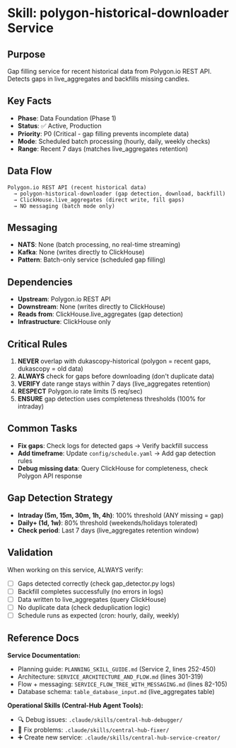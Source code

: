 # Skill: polygon-historical-downloader Service

## Purpose
Gap filling service for recent historical data from Polygon.io REST API. Detects gaps in live_aggregates and backfills missing candles.

## Key Facts
- **Phase**: Data Foundation (Phase 1)
- **Status**: ✅ Active, Production
- **Priority**: P0 (Critical - gap filling prevents incomplete data)
- **Mode**: Scheduled batch processing (hourly, daily, weekly checks)
- **Range**: Recent 7 days (matches live_aggregates retention)

## Data Flow
```
Polygon.io REST API (recent historical data)
  → polygon-historical-downloader (gap detection, download, backfill)
  → ClickHouse.live_aggregates (direct write, fill gaps)
  → NO messaging (batch mode only)
```

## Messaging
- **NATS**: None (batch processing, no real-time streaming)
- **Kafka**: None (writes directly to ClickHouse)
- **Pattern**: Batch-only service (scheduled gap filling)

## Dependencies
- **Upstream**: Polygon.io REST API
- **Downstream**: None (writes directly to ClickHouse)
- **Reads from**: ClickHouse.live_aggregates (gap detection)
- **Infrastructure**: ClickHouse only

## Critical Rules
1. **NEVER** overlap with dukascopy-historical (polygon = recent gaps, dukascopy = old data)
2. **ALWAYS** check for gaps before downloading (don't duplicate data)
3. **VERIFY** date range stays within 7 days (live_aggregates retention)
4. **RESPECT** Polygon.io rate limits (5 req/sec)
5. **ENSURE** gap detection uses completeness thresholds (100% for intraday)

## Common Tasks
- **Fix gaps**: Check logs for detected gaps → Verify backfill success
- **Add timeframe**: Update `config/schedule.yaml` → Add gap detection rules
- **Debug missing data**: Query ClickHouse for completeness, check Polygon API response

## Gap Detection Strategy
- **Intraday (5m, 15m, 30m, 1h, 4h)**: 100% threshold (ANY missing = gap)
- **Daily+ (1d, 1w)**: 80% threshold (weekends/holidays tolerated)
- **Check period**: Last 7 days (live_aggregates retention window)

## Validation
When working on this service, ALWAYS verify:
- [ ] Gaps detected correctly (check gap_detector.py logs)
- [ ] Backfill completes successfully (no errors in logs)
- [ ] Data written to live_aggregates (query ClickHouse)
- [ ] No duplicate data (check deduplication logic)
- [ ] Schedule runs as expected (cron: hourly, daily, weekly)

## Reference Docs

**Service Documentation:**
- Planning guide: `PLANNING_SKILL_GUIDE.md` (Service 2, lines 252-450)
- Architecture: `SERVICE_ARCHITECTURE_AND_FLOW.md` (lines 301-319)
- Flow + messaging: `SERVICE_FLOW_TREE_WITH_MESSAGING.md` (lines 82-105)
- Database schema: `table_database_input.md` (live_aggregates table)

**Operational Skills (Central-Hub Agent Tools):**
- 🔍 Debug issues: `.claude/skills/central-hub-debugger/`
- 🔧 Fix problems: `.claude/skills/central-hub-fixer/`
- ➕ Create new service: `.claude/skills/central-hub-service-creator/`
